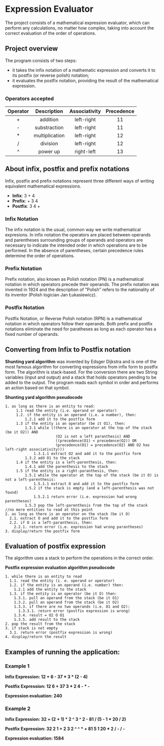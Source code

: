 # Expression Evaluator

The project consists of a mathematical expression evaluator, which can perform any calculations, no matter how complex, taking into account the correct evaluation of the order of operations.


## Project overview

The program consists of two steps:
- it takes the infix notation of a mathematic expression and converts it to its postfix (or reverse polish) notation;
- it evaluates the postfix notation, providing the result of the mathematical expression.

### Operators accepted 
| Operator |   Description  | Associativity | Precedence |
|    :-:   |       :-:      |      :-:      |     :-:    |
|     +    |     addition   |   left-right  |     11     |
|     -    |  substraction  |   left-right  |     11     |
|     *    | multiplication |   left-right  |     12     |
|     /    |    division    |   left-right  |     12     |
|     ^    |    power up    |   right-left  |     13     |  


## About infix, postfix and prefix notations
Infix, postfix and prefix notations represent three different ways of writing equivalent mathematical expressions.

- **Infix**: 3 + 4
- **Prefix**: + 3 4
- **Postfix**: 3 4 +

### Infix Notation
The infix notation is the usual, common way we write mathematical expresions. In infix notation the operators are placed between operands and parentheses surrounding groups of operands and operators are necessary to indicate the intended order in which operations are to be performed. In the absence of parentheses, certain precedence rules determine the order of operations.

### Prefix Notation
Prefix notation, also known as Polish notation (PN) is a mathematical notation in which operators precede their operands. The prefix notation was invented in 1924 and the description of "Polish" refers to the nationality of its inventor (Polish logician Jan Łukasiewicz). 

### Postfix Notation
Postfix Notation, or Reverse Polish notation (RPN) is a mathematical notation in which operators follow their operands. Both prefix and postfix notations eliminate the need for paratheses as long as each operator has a fixed number of operands.


## Converting from Infix to Postfix notation
**Shunting yard algorithm** was invented by Edsger Dijkstra and is one of the most famous algorithm for converting expressions from infix form to postfix form. The algorithm is stack-based. For the conversion there are two String variables (input and output) and a stack that holds operators pending to be added to the output. The program reads each symbol in order and performs an action based on that symbol.

**Shunting yard algorithm pseudocode**  
```
1. as long as there is an entity to read:  
     1.1 read the entity (i.e. operand or operator)
     1.2. if the entity is an operand (i.e. a number), then:
         1.2.1 add it to the postfix form
     1.3 if the entity is an operator (be it O1), then:
         1.3.1 while ((there is an operator at the top of the stack (be it O2)) AND
                       (O2 is not a left paranthesis) AND
                       ((precedence(O1) < precedence(O2)) OR 
                       (precedence(O1) = precedence(O2) AND O2 has left-right associativity)))
             1.3.1.1 extract O2 and add it to the postfix form
         1.3.2 add O1 to the stack
     1.4 if the entity is a left-parenthesis, then:
         1.4.1 add the parenthesis to the stack
     1.5 if the entity is a right-paranthesis, then:
         1.5.1 while the operator at the top of the stack (be it O) is not a left-parenthesis:
             1.5.1.1 extract O and add it to the postfix form
         1.5.2 if the stack is empty (and a left-parenthesis was not found)
             1.5.2.1 return error (i.e. expression had wrong parentheses)
         1.5.3 pop the left-parenthesis from the top of the stack
//no more entities to read at this point
2. as long as there is an operator on the stack (be it O)
  2.1. extract O and add it to the postfix form
  2.2. if O is a left-paranthesis, then:
    2.2.1. return error (i.e. expression had wrong parantheses)
3. display/return the postfix form
```
 
## Evaluation of postfix expression
The algorithm uses a stack to perform the operations in the correct order.

**Postfix expression evaluation algorithm pseudocode**  
```
1. while there is an entity to read
  1.1. read the entity (i. e. operand or operator)
  1.2. if the entity is an operand (i.e. number) then:
    1.2.1 add the entity to the stack
  1.3. if the entity is an operator (be it O) then:
    1.3.1. pull an operand from the stack (be it O1)
    1.3.2. pull an operand from the stack (be it O2)
    1.3.3. if there are no two operands (i.e. O1 and O2):
      1.3.3.1. return error (postfix expression is wrong)
    1.3.4. result = O2 O O1
    1.3.5. add result to the stack
2. pop the result from the stack
3. if stack is not empty
  3.1. return error (postfix expression is wrong)
4. display/return the result  
```

## Examples of running the application:

### Example 1
**Infix Expression: 12 + 6 - 37 * 3 * (2 - 4)**  

**Postfix Expression: 12 6 + 37 3 * 2 4 - * -** 

**Expression evaluation: 240**

### Example 2
**Infix Expression: 32 + (2 + 1) * 2 ^ 3 ^ 2 - 81 / (5 - 1 * 20 / 2)**  

**Postfix Expression: 32 2 1 + 2 3 2 ^ ^ * + 81 5 1 20 * 2 / - / -** 

**Expression evaluation: 1584**
